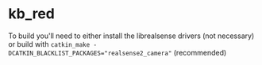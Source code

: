 # kb_red

To build you'll need to either install the librealsense drivers (not necessary) or build with `catkin_make -DCATKIN_BLACKLIST_PACKAGES="realsense2_camera"` (recommended)
